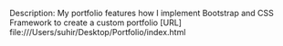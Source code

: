 Description: My portfolio features how I implement Bootstrap and CSS Framework to create a custom portfolio
[URL] file:///Users/suhir/Desktop/Portfolio/index.html